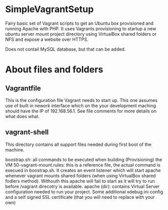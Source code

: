 SimpleVagrantSetup
==================

Fairy basic set of Vagrant scripts to get an Ubuntu box provisioned and running Apache with PHP. It uses Vagrants provisioning to startup a new ubuntu server mount project directory using VirtualBox shared folders or NFS and expose a website over HTTPS.

Does not contail MySQL database, but that can be added.

# About files and folders

## Vagrantfile

This is the configuration file Vagrant needs to start up. This one assumes use of built in nework interface which on the your development maching should have the IP of 192.168.56.1. See file comments for more details on what does what.

## vagrant-shell

This directory contains all support files needed during first boot of the machine. 

boostrap.sh: all commands to be executed when building (Provisioning) the VM 
50-vagrant-mount.rules: this is a reference file, the actual command is execued in boostrap.sh. It creates an event listener which will start apache whenever vagrant mounts shared folders (when using VirtualBox shared fodlers method). Withouth this apache will fail to start as it will try to run before /vagrant direcotry is available.
apache (dir): contains Virtual Server configuration needed to run your project. Some additional xdebug.ini config and a self signed SSL certificate (that you will need to replace with your own)

